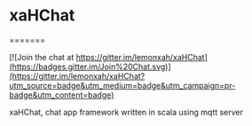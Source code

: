 # xaHChat 
=======

[![Join the chat at https://gitter.im/lemonxah/xaHChat](https://badges.gitter.im/Join%20Chat.svg)](https://gitter.im/lemonxah/xaHChat?utm_source=badge&utm_medium=badge&utm_campaign=pr-badge&utm_content=badge)

xaHChat, chat app framework written in scala using mqtt server
